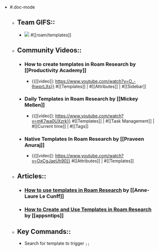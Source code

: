 - #.doc-mode
    - ## Team GIFS::
        - ![](https://firebasestorage.googleapis.com/v0/b/firescript-577a2.appspot.com/o/imgs%2Fapp%2Fhelp-documentation%2FGTJJMUaPJd.gif?alt=media&token=c47571e2-1ab0-4271-b6bd-10dc0764ebc9)
#[[roam/templates]]
    - ## Community Videos::
        - ### How to create templates in Roam Research by [[Productivity Academy]]
            - {{[[video]]: https://www.youtube.com/watch?v=O_-lhwprLXs}}
#[[Templates]] | #[[Attributes]] | #[[Sidebar]]
        - ### Daily Templates in Roam Research by [[Mickey Mellen]]
            - {{[[video]]: https://www.youtube.com/watch?v=mK7wa0UXzrk}}
#[[Templates]] | #[[Task Management]] | #[[Current time]] | #[[Tags]]
        - ### Native Templates In Roam Research by [[Praveen Anuraj]]
            - {{[[video]]: https://www.youtube.com/watch?v=OxCgJaeUh90}}
#[[Attributes]] | #[[Templates]]
    - ## Articles::
        - ### [How to use templates in Roam Research](https://nesslabs.com/roam-research-templates-tutorial) by [[Anne-Laure Le Cunff]]
        - ### [How to Create and Use Templates in Roam Research](https://www.appsntips.com/learn/create-use-templates-roam-research/) by [[appsntips]]
    - ## Key Commands::
        - Search for template to trigger `;;`
